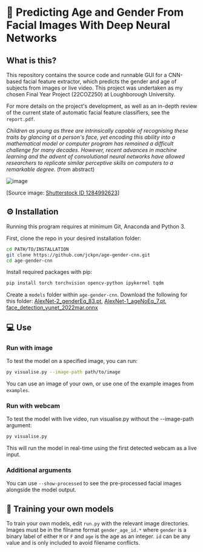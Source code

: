 # 📖 Predicting Age and Gender From Facial Images With Deep Neural Networks

## What is this?

This repository contains the source code and runnable GUI for a CNN-based facial feature extractor, which predicts the gender and age of subjects from images or live video. This project was undertaken as my chosen Final Year Project (22COZ250) at Loughborough University.

For more details on the project's development, as well as an in-depth review of the current state of automatic facial feature classifiers, see the `report.pdf`.

*Children as young as three are intrinsically capable of recognising these traits by glancing at a person's face, yet encoding this ability into a mathematical model or computer program has remained a difficult challenge for many decades. However, recent advances in machine learning and the advent of convolutional neural networks have allowed researchers to replicate similar perceptive skills on computers to a remarkable degree.* (from abstract)

![image](https://github.com/jckpn/age-gender-cnn/assets/14837124/9e29b3d0-9f9a-4802-b416-d3990dbe48cd)

[Source image: [Shutterstock ID 1284992623](https://www.shutterstock.com/image-photo/three-generation-hispanic-family-standing-park-1284992623)]


## ⚙️ Installation

Running this program requires at minimum Git, Anaconda and Python 3.

First, clone the repo in your desired installation folder:

```sh
cd PATH/TO/INSTALLATION
git clone https://github.com/jckpn/age-gender-cnn.git
cd age-gender-cnn
```

Install required packages with pip:

```sh
pip install torch torchvision opencv-python ipykernel tqdm
```

Create a `models` folder within `age-gender-cnn`. Download the following for this folder: [AlexNet-2_genderEq_83.pt](https://drive.google.com/file/d/1eeOHTckWW01P32mfIR-D0CsTnKNYwr2D/view?usp=share_link), [AlexNet-1_ageNoEq_7.pt](https://drive.google.com/file/d/1nTz7URYHH8fWc46L8GvXmi4yiJFgAry9/view?usp=share_link), [face_detection_yunet_2022mar.onnx](https://github.com/opencv/opencv_zoo/blob/master/models/face_detection_yunet/face_detection_yunet_2022mar.onnx?raw=true)

## 💻 Use

### Run with image

To test the model on a specified image, you can run:

```sh
py visualise.py --image-path path/to/image
```

You can use an image of your own, or use one of the example images from `examples`.

### Run with webcam

To test the model with live video, run visualise.py without the --image-path argument:

```sh
py visualise.py
```

This will run the model in real-time using the first detected webcam as a live input.

### Additional arguments

You can use `--show-processed` to see the pre-processed facial images alongside the model output.

## 🤖 Training your own models

To train your own models, edit `run.py` with the relevant image directories. Images must be in the filname format `gender_age_id.*` where `gender` is a binary label of either `M` or `F` and `age` is the age as an integer. `id` can be any value and is only included to avoid filename conflicts.
